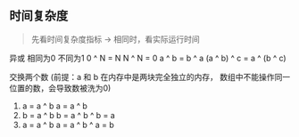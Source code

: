 <!--
 * @Description: algorithms
 * @Author: Amy
 * @Date: 2022-06-13 16:54:31
 * @LastEditTime: 2022-06-14 17:56:50
-->
## 时间复杂度
> 先看时间复杂度指标 -> 相同时，看实际运行时间

异或 相同为0 不同为1
0 ^ N = N
N ^ N = 0
a ^ b = b ^ a
(a ^ b) ^ c = a ^ (b ^ c)

交换两个数 (前提：a 和 b 在内存中是两块完全独立的内存， 数组中不能操作同一位置的数，会导致数被洗为0)
1. a = a ^ b    a = a ^ b
1. b = a ^ b    b = a ^ b ^ b = a
1. a = a ^ b    a = a ^ b ^ a = b